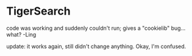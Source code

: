 TigerSearch
===========

code was working and suddenly couldn't run; gives a "cookielib" bug...
what? -Ling

update: it works again, still didn't change anything. Okay, I'm confused.